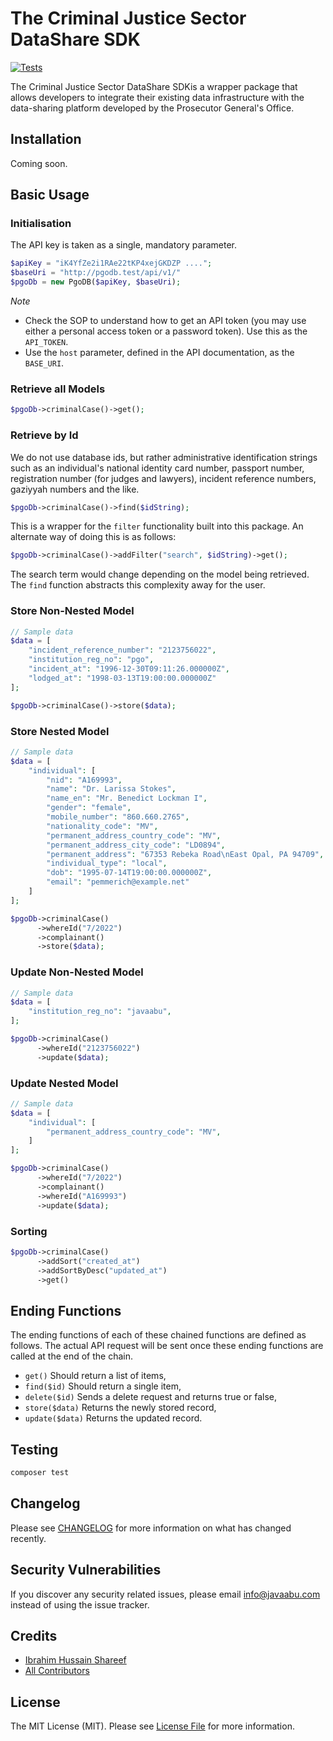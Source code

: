 # The Criminal Justice Sector DataShare SDK

[![Tests](https://img.shields.io/github/actions/workflow/status/javaabu-pvt-ltd/criminal-justice-sector-db-sdk/run-tests.yml?branch=main&label=tests&style=flat-square)](https://github.com/javaabu-pvt-ltd/criminal-justice-sector-db-sdk/actions/workflows/run-tests.yml)

The Criminal Justice Sector DataShare SDKis a wrapper package that allows developers to integrate their existing data
infrastructure with the data-sharing platform developed by the Prosecutor General's Office.

## Installation
Coming soon.
## Basic Usage

### Initialisation

The API key is taken as a single, mandatory parameter.  

```php
$apiKey = "iK4YfZe2i1RAe22tKP4xejGKDZP ....";
$baseUri = "http://pgodb.test/api/v1/"
$pgoDb = new PgoDB($apiKey, $baseUri);
```

*Note*
- Check the SOP to understand how to get an API token (you may use either a personal access token or a password token). Use this as the `API_TOKEN`. 
- Use the `host` parameter, defined in the API documentation, as the `BASE_URI`.

### Retrieve all Models
```php
$pgoDb->criminalCase()->get();
```
### Retrieve by Id
We do not use database ids, but rather administrative identification strings such as an individual's
national identity card number, passport number, registration number (for judges and lawyers), incident reference numbers, gaziyyah numbers and the like.

```php
$pgoDb->criminalCase()->find($idString);
```
This is a wrapper for the `filter` functionality built into this package. 
An alternate way of doing this is as follows:
```php
$pgoDb->criminalCase()->addFilter("search", $idString)->get();
```
The search term would change depending on the model being retrieved. The `find` function
abstracts this complexity away for the user.

### Store Non-Nested Model

```php
// Sample data  
$data = [
    "incident_reference_number": "2123756022",
    "institution_reg_no": "pgo",
    "incident_at": "1996-12-30T09:11:26.000000Z",
    "lodged_at": "1998-03-13T19:00:00.000000Z"
];

$pgoDb->criminalCase()->store($data);
```

### Store Nested Model

```php
// Sample data  
$data = [
    "individual": [
        "nid": "A169993",
        "name": "Dr. Larissa Stokes",
        "name_en": "Mr. Benedict Lockman I",
        "gender": "female",
        "mobile_number": "860.660.2765",
        "nationality_code": "MV",
        "permanent_address_country_code": "MV",
        "permanent_address_city_code": "LD0894",
        "permanent_address": "67353 Rebeka Road\nEast Opal, PA 94709",
        "individual_type": "local",
        "dob": "1995-07-14T19:00:00.000000Z",
        "email": "pemmerich@example.net"
    ]
];

$pgoDb->criminalCase()
      ->whereId("7/2022")
      ->complainant()
      ->store($data);
```

### Update Non-Nested Model

```php
// Sample data  
$data = [
    "institution_reg_no": "javaabu",
];

$pgoDb->criminalCase()
      ->whereId("2123756022")
      ->update($data);
```

### Update Nested Model

```php
// Sample data  
$data = [
    "individual": [
        "permanent_address_country_code": "MV",
    ]
];

$pgoDb->criminalCase()
      ->whereId("7/2022")
      ->complainant()
      ->whereId("A169993")
      ->update($data);
```

### Sorting 
```php
$pgoDb->criminalCase()
      ->addSort("created_at")
      ->addSortByDesc("updated_at")
      ->get()
````

## Ending Functions
The ending functions of each of these chained functions are defined as follows. 
The actual API request will be sent once these ending functions are called at the end of the chain.

-   `get()` Should return a list of items, 
-   `find($id)` Should return a single item,
-   `delete($id)` Sends a delete request and returns true or false,
-   `store($data)` Returns the newly stored record,
-   `update($data)` Returns the updated record.

## Testing

```bash
composer test
```

## Changelog

Please see [CHANGELOG](CHANGELOG.md) for more information on what has changed recently.

## Security Vulnerabilities

If you discover any security related issues, please email [info@javaabu.com](mailto:info@javaabu.com) instead of using the issue tracker.
## Credits

- [Ibrahim Hussain Shareef](https://github.com/ihshareef)
- [All Contributors](../../contributors)

## License

The MIT License (MIT). Please see [License File](LICENSE.md) for more information.

